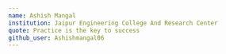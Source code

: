 ```yaml
---
name: Ashish Mangal
institution: Jaipur Engineering College And Research Center
quote: Practice is the key to success
github_user: Ashishmangal06
---
```

